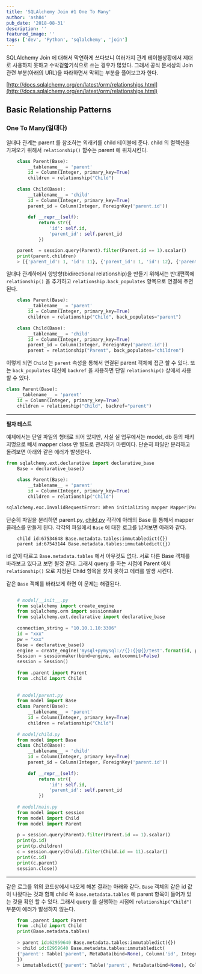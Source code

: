 ```yaml
---
title: 'SQLAlchemy Join #1 One To Many'
author: 'ash84'
pub_date: '2018-08-31'
description: ''
featured_image: ''
tags: ['dev', 'Python', 'sqlalchemy', 'join']
---
```


SQLAlchemy Join 에 대해서 막연하게 쓰다보니 여러가지 관계 테이블상황에서 제대로 사용하지 못하고 수박겉핣기식으로 쓰는 경우가 많았다. 그래서 공식 문서상의 Join 관련 부분(아래의 URL)을 따라하면서 막히는 부분을 풀어보고자 한다. 

[http://docs.sqlalchemy.org/en/latest/orm/relationships.html](http://docs.sqlalchemy.org/en/latest/orm/relationships.html)

## Basic Relationship Patterns

### One To Many(일대다)

일대다 관계는 parent 를 참조하는 외래키를 child 테이블에 준다. child 의 컬렉션을 가져오기 위해서  `relationship()` 함수는 parent 에 위치시킨다. 

```python
    class Parent(Base):
        __tablename__ = 'parent'
        id = Column(Integer, primary_key=True)
        children = relationship("Child")
    
    class Child(Base):
        __tablename__ = 'child'
        id = Column(Integer, primary_key=True)
        parent_id = Column(Integer, ForeignKey('parent.id'))
        
        def __repr__(self):
            return str({
                'id': self.id,
                'parent_id': self.parent_id
            })
 ```

```python   
    parent  = session.query(Parent).filter(Parent.id == 1).scalar()
    print(parent.children) 
    > [{'parent_id': 1, 'id': 11}, {'parent_id': 1, 'id': 12}, {'parent_id': 1, 'id': 13}]
```

 일대다 관계하에서 양방향(bidirectional relationship)을 만들기 위해서는 반대편쪽에`relationship()` 을 추가하고 `relationship.back_populates` 항목으로 연결해 주면 된다. 

```python
    class Parent(Base):
        __tablename__ = 'parent'
        id = Column(Integer, primary_key=True)
        children = relationship("Child", back_populates="parent")
    
    class Child(Base):
        __tablename__ = 'child'
        id = Column(Integer, primary_key=True)
        parent_id = Column(Integer, ForeignKey('parent.id'))
        parent = relationship("Parent", back_populates="children")
```

이렇게 되면 `Child` 는 `parent` 속성을 통해서 연결된 parent 객체에 접근 할 수 있다.  또는 `back_populates` 대신에 `backref` 을 사용하면 단일 `relationship()`  상에서 사용 할 수 있다. 

```python
class Parent(Base):
    __tablename__ = 'parent'
    id = Column(Integer, primary_key=True)
    children = relationship("Child", backref="parent")
```

* * *

**필자 테스트** 

예제에서는 단일 파일의 형태로 되어 있지만, 사실 실 업무에서는 model, db 등의 패키지명으로 빼서 mapper class 만 별도로 관리하기 마련이다.  단순히 파일만 분리하고 돌려보면 아래와 같은 에러가 발생한다.

```python
from sqlalchemy.ext.declarative import declarative_base
    Base = declarative_base()
    
    class Parent(Base):
        __tablename__ = 'parent'
        id = Column(Integer, primary_key=True)
        children = relationship("Child")
```
```python
sqlalchemy.exc.InvalidRequestError: When initializing mapper Mapper|Parent|parent, expression 'Child' failed to locate a name ("name 'Child' is not defined"). If this is a class name, consider adding this relationship() to the <class 'model_old.parent.Parent'> class after both dependent classes have been defined.
```

단순히 파일을 분리하면 parent.py, [child.py](http://child.py) 각각에 아래의 Base 를 통해서 mapper 클래스를 만들게 된다. 각각의 파일에서 `Base` 에 대한 로그를 남겨보면 아래와 같다. 

```
    child id:67534648 Base.metadata.tables:immutabledict({})
    parent id:67543144 Base.metadata.tables:immutabledict({})
```

id 값이 다르고 `Base.metadata.tables` 에서 아무것도 없다. 서로 다른 Base 객체를 바라보고 있다고 보면 될것 같다. 그래서 query 를 하는 시점에 Parent 에서 `relationship()` 으로 지정된 Child 항목을 찾지 못하고 에러를 발생 시킨다.

같은 `Base` 객체를 바라보게 하면 이 문제는 해결된다. 

```python

    # model/__init__.py 
    from sqlalchemy import create_engine
    from sqlalchemy.orm import sessionmaker
    from sqlalchemy.ext.declarative import declarative_base
    
    connection_string = "10.10.1.10:3306"
    id = "xxx"
    pw = "xxx"
    Base = declarative_base()
    engine = create_engine('mysql+pymysql://{}:{}@{}/test'.format(id, pw, connection_string))
    Session = sessionmaker(bind=engine, autocommit=False)
    session = Session()
    
    from .parent import Parent
    from .child import Child
    
    
    # model/parent.py  
    from model import Base
    class Parent(Base):
        __tablename__ = 'parent'
        id = Column(Integer, primary_key=True)
        children = relationship("Child")
    
    # model/child.py
    from model import Base
    class Child(Base):
        __tablename__ = 'child'
        id = Column(Integer, primary_key=True)
        parent_id = Column(Integer, ForeignKey('parent.id'))
    
        def __repr__(self):
            return str({
                'id': self.id,
                'parent_id': self.parent_id
            })
    
    # model/main.py
    from model import session
    from model import Child
    from model import Parent
    
    p = session.query(Parent).filter(Parent.id == 1).scalar()
    print(p.id)
    print(p.children)
    c = session.query(Child).filter(Child.id == 11).scalar()
    print(c.id)
    print(c.parent)
    session.close()
```
---

같은 로그를 위의 코드상에서 나오게 해본 결과는 아래와 같다. `Base` 객체의 같은 id 값이 나왔다는 것과 함께 child 쪽 `Base.metadata.tables` 에 parent 항목이 들어가 있는 것을 확인 할 수 있다. 그래서 query 를 실행하는 시점에 `relationship("Child")` 부분이 에러가 발생하지 않는다. 

```python
    from .parent import Parent
    from .child import Child
    print(Base.metadata.tables)
    
    > parent id:62959640 Base.metadata.tables:immutabledict({})
    > child id:62959640 Base.metadata.tables:immutabledict(
    {'parent': Table('parent', MetaData(bind=None), Column('id', Integer(), table=<parent>, primary_key=True, nullable=False), schema=None)
    })
    > immutabledict({'parent': Table('parent', MetaData(bind=None), Column('id', Integer(), table=<parent>, primary_key=True, nullable=False), schema=None), 'child': Table('child', MetaData(bind=None), Column('id', Integer(), table=<child>, primary_key=True, nullable=False), Column('parent_id', Integer(), ForeignKey('parent.id'), table=<child>), schema=None)})
```
